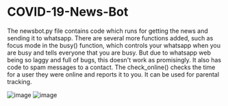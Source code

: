 # COVID-19-News-Bot

The newsbot.py file contains code which runs for getting the news and sending it to whatsapp.
There are several more functions added, such as focus mode in the busy() function, which controls your whatsapp when you are busy and tells everyone that you are busy. But due to whatsapp web being so laggy and full of bugs, this doesn't work as promisingly. It also has code to spam messages to a contact. The check_online() checks the time for a user they were online and reports it to you. It can be used for parental tracking.

![image](https://user-images.githubusercontent.com/62106268/134800613-819fb7db-421e-4465-977d-612b37e6a34c.png)
![image](https://user-images.githubusercontent.com/62106268/134800623-064ac2f1-236f-4964-a992-fd058ed99f9f.png)
